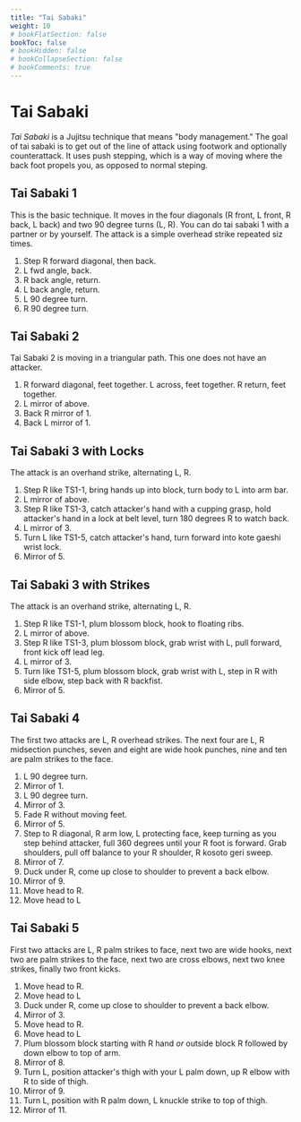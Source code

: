 ```yaml
---
title: "Tai Sabaki"
weight: 10
# bookFlatSection: false
bookToc: false
# bookHidden: false
# bookCollapseSection: false
# bookComments: true
---
```

# Tai Sabaki
*Tai Sabaki* is a Jujitsu technique that means "body management."
The goal of tai sabaki is to get out of the line of attack using footwork
and optionally counterattack. 
It uses push stepping, which is a way of moving where the back foot
propels you, as opposed to normal steping.  

## Tai Sabaki 1
This is the basic technique.  It moves in the four diagonals (R front, L 
front, R back, L back) and two 90 degree turns (L, R).
You can do tai sabaki 1 with a partner or by yourself.  The attack
is a simple overhead strike repeated siz times.

1. Step R forward diagonal, then back.
2. L fwd angle, back.
3. R back angle, return.
4. L back angle, return.
5. L 90 degree turn.
6. R 90 degree turn.

## Tai Sabaki 2
Tai Sabaki 2 is moving in a triangular path.  This one 
does not have an attacker.

1. R forward diagonal, feet together. L across, feet together. R return, feet together.
2. L mirror of above.
3. Back R mirror of 1.
4. Back L mirror of 1.

## Tai Sabaki 3 with Locks
The attack is an overhand strike, alternating L, R.

1. Step R like TS1-1, bring hands up into block, turn 
body to L into arm bar.
2. L mirror of above.
3. Step R like TS1-3, catch attacker's hand with
a cupping grasp, hold attacker's hand in a lock
at belt level, turn 180 degrees R to watch back.
4. L mirror of 3.
5. Turn L like TS1-5, catch attacker's hand, turn 
forward into kote gaeshi wrist lock.
6. Mirror of 5.

## Tai Sabaki 3 with Strikes
The attack is an overhand strike, alternating L, R.

1. Step R like TS1-1, plum blossom block, hook to floating ribs.
2. L mirror of above.
3. Step R like TS1-3, plum blossom block, grab wrist with L,
pull forward, front kick off lead leg.
4. L mirror of 3.
5. Turn like TS1-5, plum blossom block, grab wrist with L,
step in R with side elbow, step back with R backfist.
6. Mirror of 5.

## Tai Sabaki 4
The first two attacks are L, R overhead strikes.  The next four are 
L, R midsection punches, seven and eight are wide hook punches, nine and ten are palm strikes to the face.

1. L 90 degree turn.
2. Mirror of 1.
3. L 90 degree turn.
4. Mirror of 3.
5. Fade R without moving feet.
6. Mirror of 5.
7. Step to R diagonal, R arm low, L protecting face, keep turning as you step behind attacker, full 360 degrees until your R foot is forward.  Grab shoulders, pull off balance to your R shoulder, R
kosoto geri sweep.
8. Mirror of 7.
9. Duck under R, come up close to shoulder to prevent a back elbow.
10. Mirror of 9.
11. Move head to R.
12. Move head to L

## Tai Sabaki 5
First two attacks are L, R 
palm strikes to face, next two are wide hooks,
next two are palm strikes to the face, next two are cross elbows,
next two knee strikes, finally two front kicks.
 
1. Move head to R.
2. Move head to L
3. Duck under R, come up close to shoulder to prevent a back elbow.
4. Mirror of 3.
5. Move head to R.
6. Move head to L
7. Plum blossom block starting with R hand *or* outside block R followed by down elbow to top of arm.
8. Mirror of 8.
9. Turn L, position attacker's thigh with your L palm down, up R elbow with R to side of thigh.
10. Mirror of 9.
11. Turn L, position with R palm down, L knuckle strike to top of thigh.
12. Mirror of 11.


 
